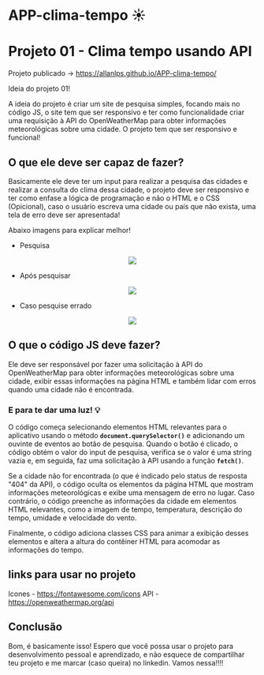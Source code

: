 # APP-clima-tempo ☀

# Projeto 01 - Clima tempo usando API

Projeto publicado -> https://allanlps.github.io/APP-clima-tempo/

Ideia do projeto 01!

A ideia do projeto é criar um site de pesquisa simples, focando mais no código JS, o site tem que ser responsivo e ter como funcionalidade criar uma requisição à API do OpenWeatherMap para obter informações meteorológicas sobre uma cidade. O projeto tem que ser responsivo e funcional! 

## O que ele deve ser capaz de fazer?

Basicamente ele deve ter um input para realizar a pesquisa das cidades e realizar a consulta do clima dessa cidade, o projeto deve ser responsivo e ter como enfase a lógica de programação e não o HTML e o CSS (Opicional), caso o usuário escreva uma cidade ou país que não exista, uma tela de erro deve ser apresentada! 

Abaixo imagens para explicar melhor!

- Pesquisa

<p align="center">
  <img src="https://user-images.githubusercontent.com/100639279/227220655-2198e35e-6e80-4ebe-a48b-bdce18a18eab.png"/>
</p>


- Após pesquisar

<p align="center">
  <img src="https://user-images.githubusercontent.com/100639279/227220928-709ada40-df74-4ade-90cc-1e8dbca07820.png"/>
</p>

- Caso pesquise errado

<p align="center">
  <img src="https://user-images.githubusercontent.com/100639279/227221150-4e8b980e-76ed-4188-9bf1-1ebe3a259f09.png"/>
</p>

## O que o código JS deve fazer?

Ele deve ser responsável por fazer uma solicitação à API do OpenWeatherMap para obter informações meteorológicas sobre uma cidade, exibir essas informações na página HTML e também lidar com erros quando uma cidade não é encontrada.

### E para te dar uma luz! 💡

O código começa selecionando elementos HTML relevantes para o aplicativo usando o método **`document.querySelector()`** e adicionando um ouvinte de eventos ao botão de pesquisa. Quando o botão é clicado, o código obtém o valor do input de pesquisa, verifica se o valor é uma string vazia e, em seguida, faz uma solicitação à API usando a função **`fetch()`**.

Se a cidade não for encontrada (o que é indicado pelo status de resposta "404" da API), o código oculta os elementos da página HTML que mostram informações meteorológicas e exibe uma mensagem de erro no lugar. Caso contrário, o código preenche as informações da cidade em elementos HTML relevantes, como a imagem de tempo, temperatura, descrição do tempo, umidade e velocidade do vento.

Finalmente, o código adiciona classes CSS para animar a exibição desses elementos e altera a altura do contêiner HTML para acomodar as informações do tempo.

## links para usar no projeto

Icones - https://fontawesome.com/icons
API - https://openweathermap.org/api


## Conclusão

Bom, é basicamente isso! Espero que você possa usar o projeto para desenvolvimento pessoal e aprendizado, e não esquece de compartilhar teu projeto e me marcar (caso queira) no linkedin. Vamos nessa!!!!
